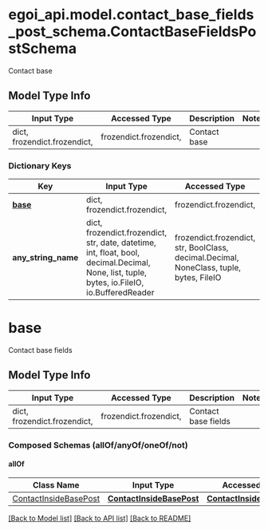 # egoi_api.model.contact_base_fields_post_schema.ContactBaseFieldsPostSchema

Contact base

## Model Type Info
Input Type | Accessed Type | Description | Notes
------------ | ------------- | ------------- | -------------
dict, frozendict.frozendict,  | frozendict.frozendict,  | Contact base | 

### Dictionary Keys
Key | Input Type | Accessed Type | Description | Notes
------------ | ------------- | ------------- | ------------- | -------------
**[base](#base)** | dict, frozendict.frozendict,  | frozendict.frozendict,  | Contact base fields | [optional] 
**any_string_name** | dict, frozendict.frozendict, str, date, datetime, int, float, bool, decimal.Decimal, None, list, tuple, bytes, io.FileIO, io.BufferedReader | frozendict.frozendict, str, BoolClass, decimal.Decimal, NoneClass, tuple, bytes, FileIO | any string name can be used but the value must be the correct type | [optional]

# base

Contact base fields

## Model Type Info
Input Type | Accessed Type | Description | Notes
------------ | ------------- | ------------- | -------------
dict, frozendict.frozendict,  | frozendict.frozendict,  | Contact base fields | 

### Composed Schemas (allOf/anyOf/oneOf/not)
#### allOf
Class Name | Input Type | Accessed Type | Description | Notes
------------- | ------------- | ------------- | ------------- | -------------
[ContactInsideBasePost](ContactInsideBasePost.md) | [**ContactInsideBasePost**](ContactInsideBasePost.md) | [**ContactInsideBasePost**](ContactInsideBasePost.md) |  | 

[[Back to Model list]](../../README.md#documentation-for-models) [[Back to API list]](../../README.md#documentation-for-api-endpoints) [[Back to README]](../../README.md)

